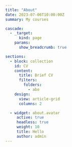 ```yaml
---
title: "About"  
date: 2023-07-06T10:00:00Z  
summary: My courses

cascade:
  - _target:
      kind: page
    params:
      show_breadcrumb: true

sections:
  - block: collection
    id: CV
    content:
      title: Brief CV
      filters:
        folders:
          - abo
    design:
      view: article-grid
      columns: 2

  - widget: about.avatar
     active: true
     headless: true
     weight: 10
     title: Hello
     author: admin
---
```


